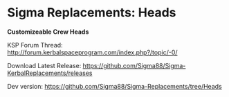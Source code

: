 # Sigma Replacements: Heads


**Customizeable Crew Heads**


KSP Forum Thread: http://forum.kerbalspaceprogram.com/index.php?/topic/-0/

Download Latest Release: https://github.com/Sigma88/Sigma-KerbalReplacements/releases

Dev version: https://github.com/Sigma88/Sigma-Replacements/tree/Heads
